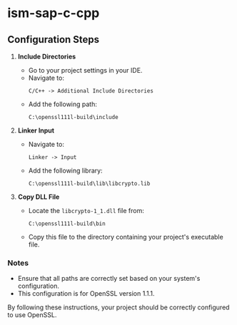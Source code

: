 # ism-sap-c-cpp

## Configuration Steps

1. **Include Directories**
   - Go to your project settings in your IDE.
   - Navigate to:
     ```
     C/C++ -> Additional Include Directories
     ```
   - Add the following path:
     ```
     C:\openssl111l-build\include
     ```

2. **Linker Input**
   - Navigate to:
     ```
     Linker -> Input
     ```
   - Add the following library:
     ```
     C:\openssl111l-build\lib\libcrypto.lib
     ```

3. **Copy DLL File**
   - Locate the `libcrypto-1_1.dll` file from:
     ```
     C:\openssl111l-build\bin
     ```
   - Copy this file to the directory containing your project's executable file.

### Notes
- Ensure that all paths are correctly set based on your system's configuration.
- This configuration is for OpenSSL version 1.1.1.

By following these instructions, your project should be correctly configured to use OpenSSL.


